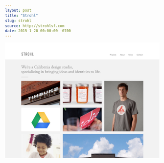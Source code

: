 ```yaml
---
layout: post
title: "Strohl"
slug: strohl
source: http://strohlsf.com
date: 2015-1-20 00:00:00 -0700
---
```


<img src="/assets/img/screenshots/strohl.jpg">
